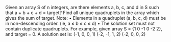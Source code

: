 Given an array S of n integers, are there elements a, b, c, and d in S such that a + b + c + d = target? Find all unique quadruplets in the array which gives the sum of target.
Note:
• Elements in a quadruplet (a, b, c, d) must be in non-descending order. (ie, a ≤ b ≤ c ≤ d)
• The solution set must not contain duplicate quadruplets.
For example, given array S = {1 0 -1 0 -2 2}, and target = 0.
A solution set is:
  (-1,  0, 0, 1)
  (-2, -1, 1, 2)
  (-2,  0, 0, 2)


